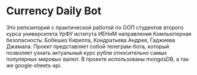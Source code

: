 # Currency Daily Bot
Это репозиторий с практической работой по ООП студентов второго курса университета УрФУ иститута ИЕНиМ направления Компьютерная безопасность: Бобешко Кирилла, Кондратьева Андрея, Гаджиева Джамала. Проект представляет собой телеграм-бота, который позволяет узнать актуальный курс рубля относительно самых популярных мировых валют. В проекте использованы mongosDB, а так же google-sheets-api.
  
